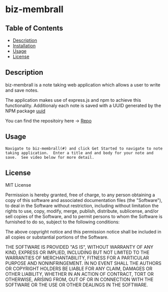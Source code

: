 # biz-membrall

  ## Table of Contents
  * [Description](#description)
  * [Installation](#installation)
  * [Usage](#usage)
  * [License](#license)

  ## Description

  biz-membrall is a note taking web application which allows a user to write and save notes.

  The application makes use of express.js and npm to achieve this functionality.  Additionaly each note is saved with a UUID generated by the NPM package [uuid](#https://www.npmjs.com/package/uuid)

  You can find the repositoiry here -> [Repo](#https://github.com/AcheronandStyx/biz-membrall)

  ## Usage
    Navigate to biz-membrall(#) and click Get Started to navigate to note taking application.  Enter a title and and body for your note and save.  See video below for more detail.

  ## License

  MIT License

  Permission is hereby granted, free of charge, to any person obtaining a copy
  of this software and associated documentation files (the "Software"), to deal
  in the Software without restriction, including without limitation the rights
  to use, copy, modify, merge, publish, distribute, sublicense, and/or sell
  copies of the Software, and to permit persons to whom the Software is
  furnished to do so, subject to the following conditions:

  The above copyright notice and this permission notice shall be included in all
  copies or substantial portions of the Software.

  THE SOFTWARE IS PROVIDED "AS IS", WITHOUT WARRANTY OF ANY KIND, EXPRESS OR
  IMPLIED, INCLUDING BUT NOT LIMITED TO THE WARRANTIES OF MERCHANTABILITY,
  FITNESS FOR A PARTICULAR PURPOSE AND NONINFRINGEMENT. IN NO EVENT SHALL THE
  AUTHORS OR COPYRIGHT HOLDERS BE LIABLE FOR ANY CLAIM, DAMAGES OR OTHER
  LIABILITY, WHETHER IN AN ACTION OF CONTRACT, TORT OR OTHERWISE, ARISING FROM,
  OUT OF OR IN CONNECTION WITH THE SOFTWARE OR THE USE OR OTHER DEALINGS IN THE
  SOFTWARE.

